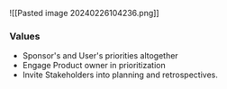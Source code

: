 ![[Pasted image 20240226104236.png]]

### Values
- Sponsor's and User's priorities altogether
- Engage Product owner in prioritization
- Invite Stakeholders into planning and retrospectives.

